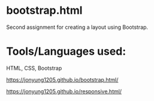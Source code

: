 # bootstrap.html

Second assignment for creating a layout using Bootstrap.

# Tools/Languages used: 

HTML, CSS, Bootstrap

https://jonyung1205.github.io/bootstrap.html/

https://jonyung1205.github.io/responsive.html/
